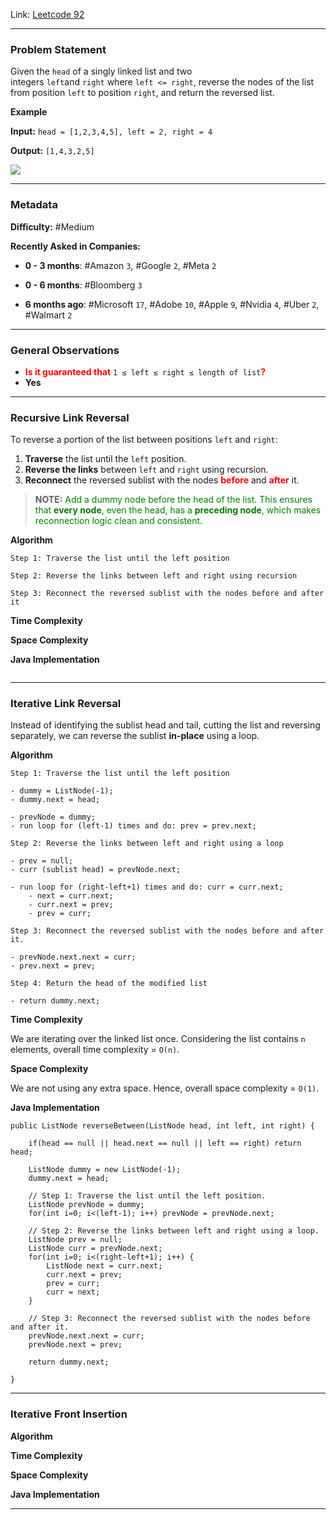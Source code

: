 
Link: [Leetcode 92](https://leetcode.com/problems/reverse-linked-list-ii/)

---
### Problem Statement

Given the `head` of a singly linked list and two integers `left`and `right` where `left <= right`, reverse the nodes of the list from position `left` to position `right`, and return the reversed list.

**Example**

**Input:** `head = [1,2,3,4,5], left = 2, right = 4`

**Output:** `[1,4,3,2,5]`

![](https://assets.leetcode.com/uploads/2021/02/19/rev2ex2.jpg)

---
### Metadata

**Difficulty:** #Medium 

**Recently Asked in Companies:**

- **0 - 3 months**: #Amazon `3`, #Google `2`, #Meta `2`

- **0 - 6 months**: #Bloomberg `3`

- **6 months ago**: #Microsoft `17`, #Adobe `10`, #Apple `9`, #Nvidia `4`, #Uber `2`, #Walmart `2`

---
### General Observations

- <span style="color:red;font-weight:bold;">Is it guaranteed that</span> `1 ≤ left ≤ right ≤ length of list`<span style="color:red;font-weight:bold;">?</span>
- **Yes**

---
### Recursive Link Reversal

To reverse a portion of the list between positions `left` and `right`:

1. **Traverse** the list until the `left` position.
2. **Reverse the links** between `left` and `right` using recursion.
3. **Reconnect** the reversed sublist with the nodes <span style="color:red;font-weight:bold">before</span> and <span style="color:red;font-weight:bold">after</span> it.

> **NOTE:** <span style="color:green;">Add a dummy node before the head of the list. This ensures that <strong>every node</strong>, even the head, has a <strong>preceding node</strong>, which makes reconnection logic clean and consistent.</span>

**Algorithm**

```
Step 1: Traverse the list until the left position
```

```
Step 2: Reverse the links between left and right using recursion
```

```
Step 3: Reconnect the reversed sublist with the nodes before and after it
```

**Time Complexity**

**Space Complexity**

**Java Implementation**

```
```

---
### Iterative Link Reversal

Instead of identifying the sublist head and tail, cutting the list and reversing separately, we can reverse the sublist **in-place** using a loop.

**Algorithm**

```
Step 1: Traverse the list until the left position

- dummy = ListNode(-1);
- dummy.next = head;

- prevNode = dummy;
- run loop for (left-1) times and do: prev = prev.next;
```

```
Step 2: Reverse the links between left and right using a loop

- prev = null;
- curr (sublist head) = prevNode.next;

- run loop for (right-left+1) times and do: curr = curr.next;
	- next = curr.next;
	- curr.next = prev;
	- prev = curr;
```

```
Step 3: Reconnect the reversed sublist with the nodes before and after it.

- prevNode.next.next = curr;
- prev.next = prev;
```

```
Step 4: Return the head of the modified list

- return dummy.next;
```

**Time Complexity**

We are iterating over the linked list once. Considering the list contains `n` elements, overall time complexity = `O(n)`.

**Space Complexity**

We are not using any extra space. Hence, overall space complexity = `O(1)`.

**Java Implementation**

```
public ListNode reverseBetween(ListNode head, int left, int right) {

	if(head == null || head.next == null || left == right) return head;

	ListNode dummy = new ListNode(-1);
	dummy.next = head;

	// Step 1: Traverse the list until the left position.
	ListNode prevNode = dummy;
	for(int i=0; i<(left-1); i++) prevNode = prevNode.next;

	// Step 2: Reverse the links between left and right using a loop.
	ListNode prev = null;
	ListNode curr = prevNode.next;
	for(int i=0; i<(right-left+1); i++) {
		ListNode next = curr.next;
		curr.next = prev;
		prev = curr;
		curr = next;
	}

	// Step 3: Reconnect the reversed sublist with the nodes before and after it.
	prevNode.next.next = curr;
	prevNode.next = prev;

	return dummy.next;

}
```

---
### Iterative Front Insertion

**Algorithm**

**Time Complexity**

**Space Complexity**

**Java Implementation**

---